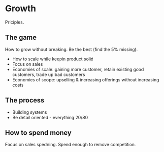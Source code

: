 # Growth

Priciples.


## The game

How to grow without breaking. Be the best (find the 5% missing).

- How to scale while keepin product solid
- Focus on sales
- Economies of scale: gaining more customer, retain existing good customers, trade up bad customers
- Economies of scope: upselling & increasing offerings without increasing costs

## The process

- Building systems
- Be detail oriented - everything 20/80


## How to spend money

Focus on sales spedning. Spend enough to remove competition.
